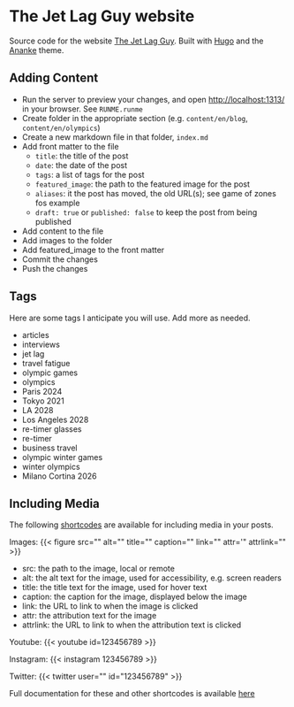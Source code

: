 # The Jet Lag Guy website

Source code for the website [The Jet Lag Guy](https://thejetlagguy.com).  Built with [Hugo](https://gohugo.io) and the [Ananke](https://github.com/theNewDynamic/gohugo-theme-ananke) theme.

## Adding Content

* Run the server to preview your changes, and open [http://localhost:1313/](http://localhost:1313/) in your browser.
  See `RUNME.runme`
* Create folder in the appropriate section (e.g. `content/en/blog`, `content/en/olympics`)
* Create a new markdown file in that folder, `index.md`
* Add front matter to the file
  * `title`: the title of the post
  * `date`: the date of the post
  * `tags`: a list of tags for the post
  * `featured_image`: the path to the featured image for the post
  * `aliases`: it the post has moved, the old URL(s); see game of zones fos example
  * `draft: true` or `published: false` to keep the post from being published
* Add content to the file
* Add images to the folder
* Add featured_image to the front matter
* Commit the changes
* Push the changes

## Tags

Here are some tags I anticipate you will use.  Add more as needed.

* articles
* interviews
* jet lag
* travel fatigue
* olympic games
* olympics
* Paris 2024
* Tokyo 2021
* LA 2028
* Los Angeles 2028
* re-timer glasses
* re-timer
* business travel
* olympic winter games
* winter olympics
* Milano Cortina 2026

## Including Media

The following [shortcodes](https://gohugo.io/content-management/shortcodes/) are available for including media in your posts.

Images: {{< figure src="" alt="" title="" caption="" link="" attr='" attrlink="" >}}

* src: the path to the image, local or remote
* alt: the alt text for the image, used for accessibility, e.g. screen readers
* title: the title text for the image, used for hover text
* caption: the caption for the image, displayed below the image
* link: the URL to link to when the image is clicked
* attr: the attribution text for the image
* attrlink: the URL to link to when the attribution text is clicked

Youtube: {{< youtube id=123456789 >}}

Instagram: {{< instagram 123456789 >}}

Twitter: {{< twitter user="" id="123456789" >}}

Full documentation for these and other shortcodes is available [here](https://gohugo.io/content-management/shortcodes/)
